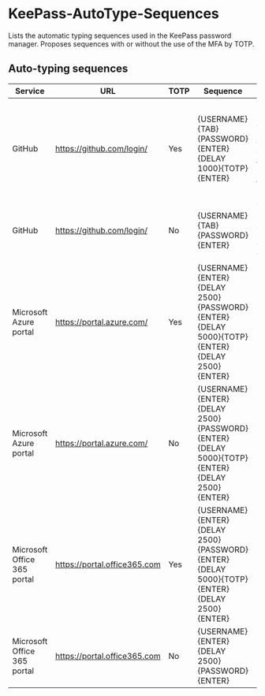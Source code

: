 # KeePass-AutoType-Sequences
Lists the automatic typing sequences used in the KeePass password manager. Proposes sequences with or without the use of the MFA by TOTP.

## Auto-typing sequences

| Service | URL | TOTP | Sequence | Explanation |
| ------ | ------ | ------ | ------ | ------ |
| GitHub | https://github.com/login/ | Yes | {USERNAME}{TAB}{PASSWORD}{ENTER}{DELAY 1000}{TOTP}{ENTER} | Type username and password with validation, then wait 1 sec and type TOTP code
| GitHub | https://github.com/login/ | No | {USERNAME}{TAB}{PASSWORD}{ENTER} | Type username and password with validation
| Microsoft Azure portal | https://portal.azure.com/ | Yes | {USERNAME}{ENTER}{DELAY 2500}{PASSWORD}{ENTER}{DELAY 5000}{TOTP}{ENTER}{DELAY 2500}{ENTER} | |
| Microsoft Azure portal | https://portal.azure.com/ | No | {USERNAME}{ENTER}{DELAY 2500}{PASSWORD}{ENTER}{DELAY 5000}{TOTP}{ENTER}{DELAY 2500}{ENTER} | |
| Microsoft Office 365 portal | https://portal.office365.com | Yes | {USERNAME}{ENTER}{DELAY 2500}{PASSWORD}{ENTER}{DELAY 5000}{TOTP}{ENTER}{DELAY 2500}{ENTER} | |
| Microsoft Office 365 portal | https://portal.office365.com | No | {USERNAME}{ENTER}{DELAY 2500}{PASSWORD}{ENTER} | |
